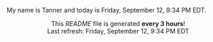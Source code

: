 My name is Tanner and today is Friday, September 12, 9:34 PM EDT.

<p align="center">This <i>README</i> file is generated <b>every 3 hours</b>!</br>Last refresh: Friday, September 12, 9:34 PM EDT<br /></p>
